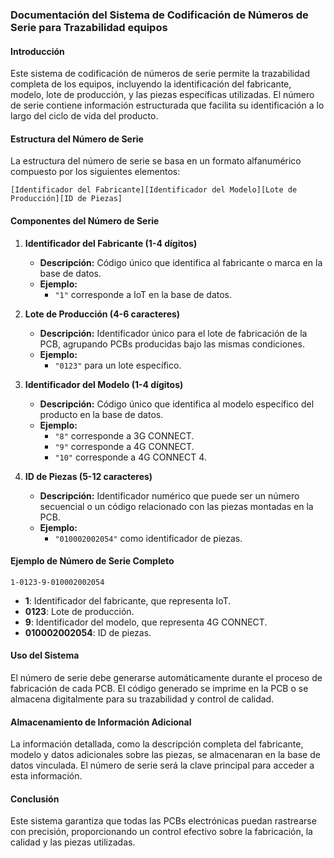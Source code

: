 ### Documentación del Sistema de Codificación de Números de Serie para Trazabilidad equipos

#### **Introducción**
Este sistema de codificación de números de serie permite la trazabilidad completa de los equipos, incluyendo la identificación del fabricante, modelo, lote de producción, y las piezas específicas utilizadas. El número de serie contiene información estructurada que facilita su identificación a lo largo del ciclo de vida del producto.

#### **Estructura del Número de Serie**
La estructura del número de serie se basa en un formato alfanumérico compuesto por los siguientes elementos:

```
[Identificador del Fabricante][Identificador del Modelo][Lote de Producción][ID de Piezas]
```

#### **Componentes del Número de Serie**

1. **Identificador del Fabricante (1-4 dígitos)**
   - **Descripción:** Código único que identifica al fabricante o marca en la base de datos. 
   - **Ejemplo:** 
     - `"1"` corresponde a IoT en la base de datos.
   
2. **Lote de Producción (4-6 caracteres)**
   - **Descripción:** Identificador único para el lote de fabricación de la PCB, agrupando PCBs producidas bajo las mismas condiciones.
   - **Ejemplo:** 
     - `"0123"` para un lote específico.

3. **Identificador del Modelo (1-4 dígitos)**
   - **Descripción:** Código único que identifica al modelo específico del producto en la base de datos.
   - **Ejemplo:** 
     - `"8"` corresponde a 3G CONNECT.
     - `"9"` corresponde a 4G CONNECT.
     - `"10"` corresponde a 4G CONNECT 4.

4. **ID de Piezas (5-12 caracteres)**
   - **Descripción:** Identificador numérico que puede ser un número secuencial o un código relacionado con las piezas montadas en la PCB.
   - **Ejemplo:** 
     - `"010002002054"` como identificador de piezas.

#### **Ejemplo de Número de Serie Completo**
```
1-0123-9-010002002054
```
- **1**: Identificador del fabricante, que representa IoT.
- **0123**: Lote de producción.
- **9**: Identificador del modelo, que representa 4G CONNECT.
- **010002002054**: ID de piezas.

#### **Uso del Sistema**
El número de serie debe generarse automáticamente durante el proceso de fabricación de cada PCB. El código generado se imprime en la PCB o se almacena digitalmente para su trazabilidad y control de calidad.

#### **Almacenamiento de Información Adicional**
La información detallada, como la descripción completa del fabricante, modelo y datos adicionales sobre las piezas, se almacenaran en la base de datos vinculada. El número de serie será la clave principal para acceder a esta información.

#### **Conclusión**
Este sistema garantiza que todas las PCBs electrónicas puedan rastrearse con precisión, proporcionando un control efectivo sobre la fabricación, la calidad y las piezas utilizadas.